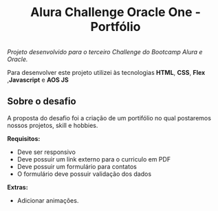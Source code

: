 ### 
  <div style="display:flex;" align="center">
   <h1> Alura Challenge Oracle One - Portfólio</h2>
 </div>





_Projeto desenvolvido para o terceiro Challenge do Bootcamp Alura e Oracle._

Para desenvolver este projeto utilizei às tecnologias **HTML**, **CSS**, **Flex** ,**Javascript** e **AOS JS**

## Sobre o desafio

A proposta do desafio foi a criação de um portifólio no qual postaremos nossos projetos, skill e hobbies.

**Requisitos:**
- Deve ser responsivo
- Deve possuir um link externo para o curriculo em PDF
- Deve possuir um formulário para contatos
- O formulário deve possuir validação dos dados


**Extras:**
- Adicionar animações.





